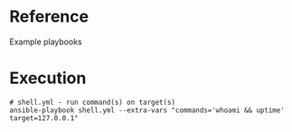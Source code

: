 # Reference
Example playbooks

# Execution
```
# shell.yml - run command(s) on target(s)
ansible-playbook shell.yml --extra-vars "commands='whoami && uptime' target=127.0.0.1"
```
